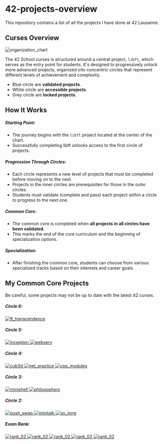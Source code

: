 # 42-projects-overview
This repository contains a list of all the projects I have done at 42 Lausanne.

## **Curses Overview**
<img src="resources/organization_chart.png" alt="organization_chart"/>

The 42 School curses is structured around a central project, `libft`, which serves as the entry point for students. 
It's designed to progressively unlock more advanced projects, organized into concentric circles that represent different levels of achievement and complexity.

- Blue circle are **validated projects**.
- White circle are **accessible projects**.
- Grey circle are **locked projects**.

## **How It Works**
##### **Starting Point:**
- The journey begins with the `libft` project located at the center of the chart.
- Successfully completing libft unlocks access to the first circle of projects.

##### **Progression Through Circles:**
- Each circle represents a new level of projects that must be completed before moving on to the next.
- Projects in the inner circles are prerequisites for those in the outer circles.
- Students must validate (complete and pass) each project within a circle to progress to the next one.

##### **Common Core:**
- The common core is completed when **all projects in all circles have been validated.**
- This marks the end of the core curriculum and the beginning of specialization options.

##### **Specialization:**
- After finishing the common core, students can choose from various specialized tracks based on their interests and career goals.

## My Common Core Projects
Be careful, some projects may not be up to date with the latest 42 curses.
##### **Circle 6:**
<a href="https://github.com/Bima42/ft_transcendence" target="_blank">
    <img src="./resources/projects/ft_transcendence.jpg" alt="ft_transcendence"/>
</a>

##### **Circle 5:**
<a href="https://github.com/Bima42/inception" target="_blank">
    <img src="./resources/projects/inception.jpg" alt="inception"/>
</a>

<a href="https://github.com/Bima42/webserv" target="_blank">
    <img src="./resources/projects/webserv.jpg" alt="webserv"/>
</a>


##### **Circle 4:**
<a href="https://github.com/Bima42/cub3d" target="_blank">
    <img src="./resources/projects/cub3d.jpg" alt="cub3d"/>
</a>

<a href="https://github.com/Bima42/NetPractice" target="_blank">
    <img src="./resources/projects/net_practice.jpg" alt="net_practice"/>
</a>

<a href="https://github.com/Bima42/cpp_modules" target="_blank">
    <img src="./resources/projects/cpp.jpg" alt="cpp_modules"/>
</a>

##### **Circle 3:**
<a href="https://github.com/Bima42/minishell" target="_blank">
    <img src="./resources/projects/minishell.jpg" alt="minishell"/>
</a>

<a href="https://github.com/Bima42/philosophers" target="_blank">
    <img src="./resources/projects/philosophers.jpg" alt="philosophers"/>
</a>

##### **Circle 2:**
<a href="https://github.com/Bima42/push_swap" target="_blank">
    <img src="./resources/projects/push_swap.jpg" alt="push_swap"/>
</a>

<a href="https://github.com/Bima42/minitalk" target="_blank">
    <img src="./resources/projects/minitalk.jpg" alt="minitalk"/>
</a>

<a href="https://github.com/Bima42/so_long" target="_blank">
    <img src="./resources/projects/so_long.jpg" alt="so_long"/>
</a>

##### **Exam Rank:**
<a href="https://github.com/Bima42/42-exam-rank" target="_blank">
    <img src="./resources/projects/rank_02.jpg" alt="rank_02"/>
</a>

<a href="https://github.com/Bima42/42-exam-rank" target="_blank">
    <img src="./resources/projects/rank_03.jpg" alt="rank_02"/>
</a>

<a href="https://github.com/Bima42/42-exam-rank" target="_blank">
    <img src="./resources/projects/rank_04.jpg" alt="rank_02"/>
</a>

<a href="https://github.com/Bima42/42-exam-rank" target="_blank">
    <img src="./resources/projects/rank_05.jpg" alt="rank_02"/>
</a>

<a href="https://github.com/Bima42/42-exam-rank" target="_blank">
    <img src="./resources/projects/rank_06.jpg" alt="rank_02"/>
</a>